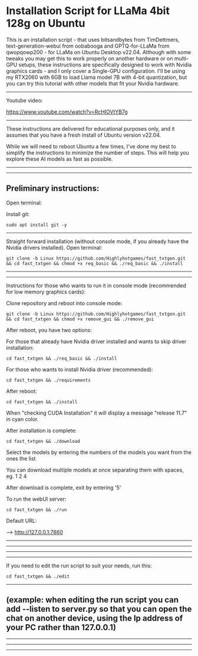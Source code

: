# Installation Script for LLaMa 4bit 128g on Ubuntu


This is an installation script - that uses bitsandbytes from TimDettmers, text-generation-webui from oobabooga and GPTQ-for-LLaMa from qwopqowp200 - for LLaMa on Ubuntu Desktop v22.04.
Although with some tweaks you may get this to work properly on another hardware or on multi-GPU setups,
these instructions are specifically designed to work with Nvidia graphics cards - and I only cover a Single-GPU configuration.
I'll be using my RTX2060 with 6GB to load Llama model 7B with 4-bit quantization,
but you can try this tutorial with other models that fit your Nvidia hardware.

----------------------------------------------------------------------------------

Youtube video:

https://www.youtube.com/watch?v=RcHIOVtYB7g

----------------------------------------------------------------------------------

These instructions are delivered for educational purposes only, and it assumes that you have a fresh install of
Ubuntu version v22.04.

While we will need to reboot Ubuntu a few times, I've done my best to simplify the instructions
to minimize the number of steps. This will help you explore these AI models as fast as possible.


----------------------------------------------------------------------------------
----------------------------------------------------------------------------------
Preliminary instructions:
----------------------------------------------------------------------------------
Open terminal:

Install git:

	sudo apt install git -y

----------------------------------------------------------------------------------
Straight forward installation (without console mode, if you already have the Nvidia drivers installed). Open terminal:

	git clone -b Linux https://github.com/Highlyhotgames/fast_txtgen.git && cd fast_txtgen && chmod +x req_basic && ./req_basic && ./install


----------------------------------------------------------------------------------


----------------------------------------------------------------------------------
Instructions for those who wants to run it in console mode (recommended for low memory graphics cards):

Clone repository and reboot into console mode:

	git clone -b Linux https://github.com/Highlyhotgames/fast_txtgen.git && cd fast_txtgen && chmod +x remove_gui && ./remove_gui
	
After reboot, you have two options:

For those that already have Nvidia driver installed and wants to skip driver installation:

	cd fast_txtgen && ./req_basic && ./install

For those who wants to install Nvidia driver (recommended):

	cd fast_txtgen && ./requirements

After reboot:

	cd fast_txtgen && ./install

When "checking CUDA Installation" it will display a message "release 11.7" in cyan color.


After installation is complete:

	cd fast_txtgen && ./download

Select the models by entering the numbers of the models you want from the ones the list

You can download multiple models at once separating them with spaces, eg. 1 2 4

After download is complete, exit by entering '5'

To run the webUI server:

	cd fast_txtgen && ./run

Default URL:

—> http://127.0.0.1:7860

----------------------------------------------------------------------------------


----------------------------------------------------------------------------------
----------------------------------------------------------------------------------
----------------------------------------------------------------------------------
If you need to edit the run script to suit your needs, run this:

	cd fast_txtgen && ./edit

----------------------------------------------------------------------------------
(example: when editing the run script you can add --listen to server.py so that you can open the chat on another device, using the Ip address of your PC rather than 127.0.0.1)
----------------------------------------------------------------------------------
----------------------------------------------------------------------------------
----------------------------------------------------------------------------------
----------------------------------------------------------------------------------
